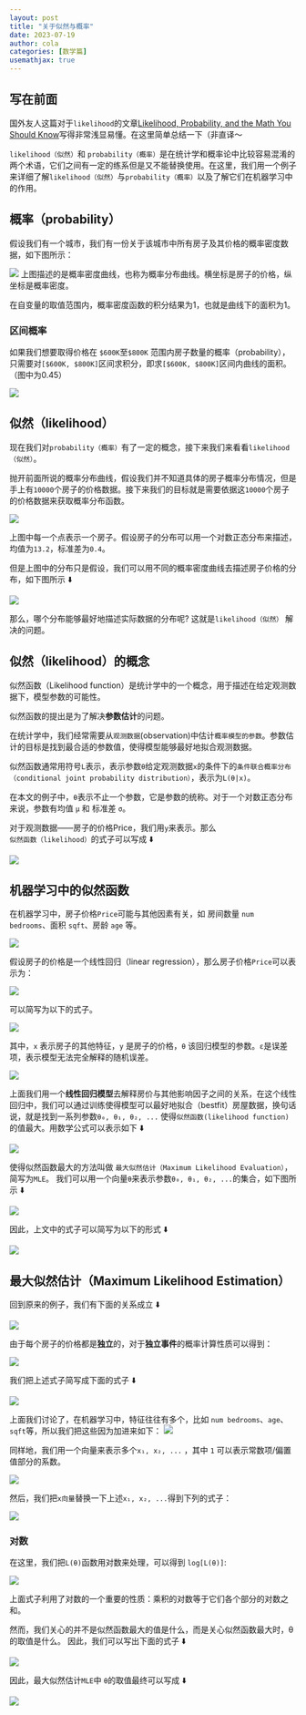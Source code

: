 ```yaml
---
layout: post
title: "关于似然与概率"
date: 2023-07-19
author: cola
categories: [数学篇]
usemathjax: true
---
```


## 写在前面

国外友人这篇对于`likelihood`的文章[Likelihood, Probability, and the Math You Should Know](https://towardsdatascience.com/likelihood-probability-and-the-math-you-should-know-9bf66db5241b)写得非常浅显易懂。在这里简单总结一下（非直译～


`likelihood（似然）`和 `probability（概率）`是在统计学和概率论中比较容易混淆的两个术语，它们之间有一定的练系但是又不能替换使用。在这里，我们用一个例子来详细了解`likelihood（似然）`与`probability（概率）`以及了解它们在机器学习中的作用。

## 概率（probability）
假设我们有一个城市，我们有一份关于该城市中所有房子及其价格的概率密度数据，如下图所示：

<img src="/assets/imgs/ai/likelihood/fig-1.png" />
上图描述的是概率密度曲线，也称为概率分布曲线。横坐标是房子的价格，纵坐标是概率密度。

在自变量的取值范围内，概率密度函数的积分结果为1，也就是曲线下的面积为1。

### 区间概率
如果我们想要取得价格在 `$600K`至`$800K` 范围内房子数量的概率（probability），只需要对`[$600K, $800K]`区间求积分，即求`[$600K, $800K]`区间内曲线的面积。（图中为0.45）

<img src="/assets/imgs/ai/likelihood/fig-2.png" />

## 似然（likelihood）

现在我们对`probability（概率）`有了一定的概念，接下来我们来看看`likelihood（似然）`。

抛开前面所说的概率分布曲线，假设我们并不知道具体的房子概率分布情况，但是手上有`10000`个房子的价格数据。接下来我们的目标就是需要依据这`10000`个房子的价格数据来获取概率分布函数。


<img src="/assets/imgs/ai/likelihood/fig-3.png" />

上图中每一个点表示一个房子。假设房子的分布可以用一个对数正态分布来描述，均值为`13.2`，标准差为`0.4`。

但是上图中的分布只是假设，我们可以用不同的概率密度曲线去描述房子价格的分布，如下图所示 ⬇️

<img src="/assets/imgs/ai/likelihood/fig-4.png" />

那么，哪个分布能够最好地描述实际数据的分布呢? 这就是`likelihood（似然）` 解决的问题。

## 似然（likelihood）的概念
似然函数（Likelihood function）是统计学中的一个概念，用于描述在给定观测数据下，模型参数的可能性。

似然函数的提出是为了解决**参数估计**的问题。

在统计学中，我们经常需要从`观测数据`(observation)中估计`概率模型的参数`。参数估计的目标是找到最合适的参数值，使得模型能够最好地拟合观测数据。

似然函数通常用符号`L`表示，表示参数`θ`给定观测数据`x`的条件下的`条件联合概率分布（conditional joint probability distribution）`，表示为`L(θ|x)`。

在本文的例子中，`θ`表示不止一个参数，它是参数的统称。对于一个对数正态分布来说，参数有均值 `μ` 和 标准差 `σ`。

对于观测数据——房子的价格Price，我们用`y`来表示。那么`似然函数（likelihood）`的式子可以写成 ⬇️

<img src="/assets/imgs/ai/likelihood/e-1.png" />

## 机器学习中的似然函数
在机器学习中，房子价格`Price`可能与其他因素有关，如 房间数量 `num bedrooms`、面积 `sqft`、房龄 `age` 等。

<img src="/assets/imgs/ai/likelihood/fig-5.png" />

假设房子的价格是一个线性回归（linear regression），那么房子价格`Price`可以表示为：

<img src="/assets/imgs/ai/likelihood/e-2.png" />

可以简写为以下的式子。

<img src="/assets/imgs/ai/likelihood/e-3.png" />

其中，`x` 表示房子的其他特征，`y` 是房子的价格，`θ` 该回归模型的参数。`ε`是误差项，表示模型无法完全解释的随机误差。

<img src="/assets/imgs/ai/likelihood/fig-6.png" />

上面我们用一个**线性回归模型**去解释房价与其他影响因子之间的关系，在这个线性回归中，我们可以通过训练使得模型可以最好地拟合（bestfit）房屋数据，换句话说，就是找到一系列参数`θ₀, θ₁, θ₂, ...` 使得`似然函数(likelihood function)`的值最大。用数学公式可以表示如下 ⬇️

<img src="/assets/imgs/ai/likelihood/e-4.png" />

使得似然函数最大的方法叫做 `最大似然估计（Maximum Likelihood Evaluation）`，简写为`MLE`。
我们可以用一个向量`θ`来表示参数`θ₀, θ₁, θ₂, ...`的集合，如下图所示 ⬇️

<img src="/assets/imgs/ai/likelihood/e-5.png" />

因此，上文中的式子可以简写为以下的形式 ⬇️

<img src="/assets/imgs/ai/likelihood/e-6.png" />

## 最大似然估计（Maximum Likelihood Estimation）

回到原来的例子，我们有下面的关系成立 ⬇️

<img src="/assets/imgs/ai/likelihood/e-7.png" />

由于每个房子的价格都是**独立**的，对于**独立事件**的概率计算性质可以得到：

<img src="/assets/imgs/ai/likelihood/e-8.png" />

我们把上述式子简写成下面的式子 ⬇️

<img src="/assets/imgs/ai/likelihood/e-9.png" />

上面我们讨论了，在机器学习中，特征往往有多个，比如 `num bedrooms`、`age`、`sqft`等，所以我们把这些因为加进来如下：
<img src="/assets/imgs/ai/likelihood/e-10.png" />

同样地，我们用一个向量来表示多个`x₁, x₂, ...` ，其中 `1` 可以表示常数项/偏置值部分的系数。

<img src="/assets/imgs/ai/likelihood/e-11.png" />

然后，我们把`x向量`替换一下上述`x₁, x₂, ...`得到下列的式子：

<img src="/assets/imgs/ai/likelihood/e-12.png" />

### 对数
在这里，我们把`L(θ)`函数用对数来处理，可以得到 `log[L(θ)]`:

<img src="/assets/imgs/ai/likelihood/e-13.png" />

上面式子利用了对数的一个重要的性质：乘积的对数等于它们各个部分的对数之和。

然而，我们关心的并不是似然函数最大的值是什么，而是关心似然函数最大时，θ的取值是什么。
因此，我们可以写出下面的式子 ⬇️

<img src="/assets/imgs/ai/likelihood/e-14.png" />

因此，最大似然估计`MLE`中 `θ`的取值最终可以写成 ⬇️

<img src="/assets/imgs/ai/likelihood/e-15.png" />